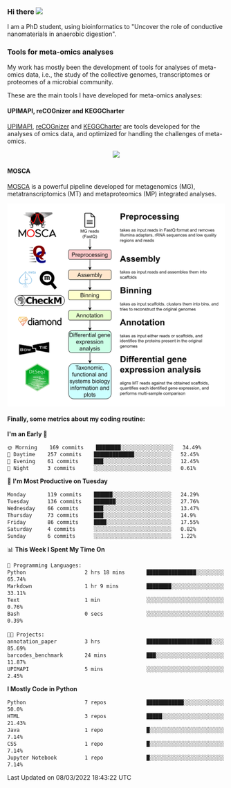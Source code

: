 ### Hi there <img src="https://media.giphy.com/media/hvRJCLFzcasrR4ia7z/giphy.gif" width="25px">

I am a PhD student, using bioinformatics to "Uncover the role of conductive nanomaterials in anaerobic digestion".

### Tools for meta-omics analyses

My work has mostly been the development of tools for analyses of meta-omics data, i.e., the study of the collective genomes, transcriptomes or proteomes of a microbial community.

These are the main tools I have developed for meta-omics analyses:

#### UPIMAPI, reCOGnizer and KEGGCharter

[UPIMAPI](https://github.com/iquasere/UPIMAPI), [reCOGnizer](https://github.com/iquasere/reCOGnizer) and [KEGGCharter](https://github.com/iquasere/KEGGCharter) are tools developed for the analyses of omics data, and optimized for handling the challenges of meta-omics.

<p align="center">
    <img src="assets/annotation_paper.png">
</p>

#### MOSCA

[MOSCA](https://github.com/iquasere/MOSCA) is a powerful pipeline developed for metagenomics (MG), metatranscriptomics (MT) and metaproteomics (MP) integrated analyses.

<p align="center">
    <img src="assets/mosca_workflow.png" align="center" width="700">
</p>


#### Finally, some metrics about my coding routine:

<!--START_SECTION:waka-->
**I'm an Early 🐤** 

```text
🌞 Morning    169 commits    ████████░░░░░░░░░░░░░░░░░   34.49% 
🌆 Daytime    257 commits    █████████████░░░░░░░░░░░░   52.45% 
🌃 Evening    61 commits     ███░░░░░░░░░░░░░░░░░░░░░░   12.45% 
🌙 Night      3 commits      ░░░░░░░░░░░░░░░░░░░░░░░░░   0.61%

```
📅 **I'm Most Productive on Tuesday** 

```text
Monday       119 commits    ██████░░░░░░░░░░░░░░░░░░░   24.29% 
Tuesday      136 commits    ███████░░░░░░░░░░░░░░░░░░   27.76% 
Wednesday    66 commits     ███░░░░░░░░░░░░░░░░░░░░░░   13.47% 
Thursday     73 commits     ███░░░░░░░░░░░░░░░░░░░░░░   14.9% 
Friday       86 commits     ████░░░░░░░░░░░░░░░░░░░░░   17.55% 
Saturday     4 commits      ░░░░░░░░░░░░░░░░░░░░░░░░░   0.82% 
Sunday       6 commits      ░░░░░░░░░░░░░░░░░░░░░░░░░   1.22%

```


📊 **This Week I Spent My Time On** 

```text
💬 Programming Languages: 
Python                   2 hrs 18 mins       ████████████████░░░░░░░░░   65.74% 
Markdown                 1 hr 9 mins         ████████░░░░░░░░░░░░░░░░░   33.11% 
Text                     1 min               ░░░░░░░░░░░░░░░░░░░░░░░░░   0.76% 
Bash                     0 secs              ░░░░░░░░░░░░░░░░░░░░░░░░░   0.39%

🐱‍💻 Projects: 
annotation_paper         3 hrs               █████████████████████░░░░   85.69% 
barcodes_benchmark       24 mins             ███░░░░░░░░░░░░░░░░░░░░░░   11.87% 
UPIMAPI                  5 mins              ░░░░░░░░░░░░░░░░░░░░░░░░░   2.45%

```

**I Mostly Code in Python** 

```text
Python                   7 repos             ████████████░░░░░░░░░░░░░   50.0% 
HTML                     3 repos             █████░░░░░░░░░░░░░░░░░░░░   21.43% 
Java                     1 repo              █░░░░░░░░░░░░░░░░░░░░░░░░   7.14% 
CSS                      1 repo              █░░░░░░░░░░░░░░░░░░░░░░░░   7.14% 
Jupyter Notebook         1 repo              █░░░░░░░░░░░░░░░░░░░░░░░░   7.14%

```



 Last Updated on 08/03/2022 18:43:22 UTC
<!--END_SECTION:waka-->
